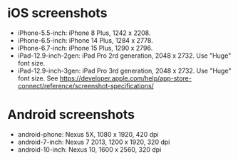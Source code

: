 # iOS screenshots
- iPhone-5.5-inch: iPhone 8 Plus, 1242 x 2208.
- iPhone-6.5-inch: iPhone 14 Plus, 1284 x 2778.
- iPhone-6.7-inch: iPhone 15 Plus, 1290 x 2796.
- iPad-12.9-inch-2gen: iPad Pro 2rd generation, 2048 x 2732. Use "Huge" font size.
- iPad-12.9-inch-3gen: iPad Pro 3rd generation, 2048 x 2732. Use "Huge" font size.
See https://developer.apple.com/help/app-store-connect/reference/screenshot-specifications/

# Android screenshots
- android-phone: Nexus 5X, 1080 x 1920, 420 dpi
- android-7-inch: Nexus 7 2013, 1200 x 1920, 320 dpi
- android-10-inch: Nexus 10, 1600 x 2560, 320 dpi
